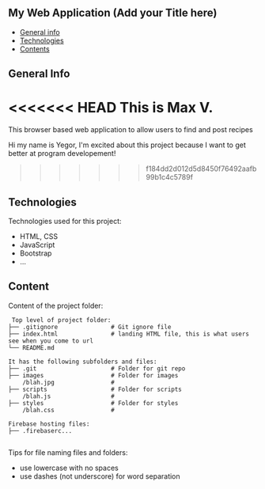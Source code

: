 ## My Web Application (Add your Title here)

* [General info](#general-info)
* [Technologies](#technologies)
* [Contents](#content)

## General Info
<<<<<<< HEAD
This is Max V.
=======
This browser based web application to allow users to find and post recipes

Hi my name is Yegor, I'm excited about this project because I want to get better at program developement!
>>>>>>> f184dd2d012d5d8450f76492aafb99b1c4c5789f
	
## Technologies
Technologies used for this project:
* HTML, CSS
* JavaScript
* Bootstrap 
* ...
	
## Content
Content of the project folder:

```
 Top level of project folder: 
├── .gitignore               # Git ignore file
├── index.html               # landing HTML file, this is what users see when you come to url
└── README.md

It has the following subfolders and files:
├── .git                     # Folder for git repo
├── images                   # Folder for images
    /blah.jpg                # 
├── scripts                  # Folder for scripts
    /blah.js                 # 
├── styles                   # Folder for styles
    /blah.css                # 

Firebase hosting files: 
├── .firebaserc...


```

Tips for file naming files and folders:
* use lowercase with no spaces
* use dashes (not underscore) for word separation

